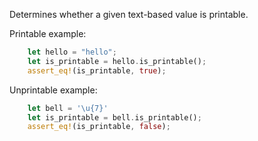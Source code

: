 
Determines whether a given text-based value is printable.

Printable example:
``` rust
    let hello = "hello";
    let is_printable = hello.is_printable();
    assert_eq!(is_printable, true);
```

Unprintable example:
```rust
    let bell = '\u{7}'
    let is_printable = bell.is_printable();
    assert_eq!(is_printable, false);
```